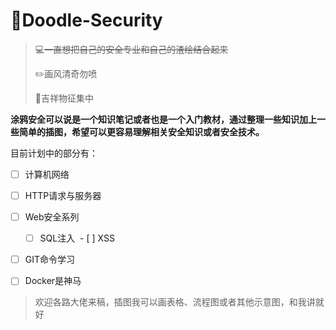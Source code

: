 # :art:Doodle-Security

> :computer:~~一直想把自己的安全专业和自己的渣绘结合起来~~
> 
> :pencil2:画风清奇勿喷
> 
> :hatching_chick:吉祥物征集中
>



**涂鸦安全可以说是一个知识笔记或者也是一个入门教材，通过整理一些知识加上一些简单的插图，希望可以更容易理解相关安全知识或者安全技术。**

目前计划中的部分有：


- [ ] 计算机网络
- [ ] HTTP请求与服务器
- [ ] Web安全系列
  - [ ] SQL注入
  - [ ] XSS
- [ ] GIT命令学习
- [ ] Docker是神马





> 欢迎各路大佬来稿，插图我可以画表格、流程图或者其他示意图，和我讲就好
